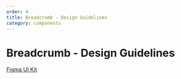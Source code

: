 ```yaml
---
order: 4
title: Breadcrumb - Design Guidelines
category: components
---
```


<h1>Breadcrumb - Design Guidelines</h1>

<section data-section="design-guidelines">
  

  <div class="dummy-design-guidelines">
    <p class="dummy-paragraph"><a
        href="https://www.figma.com/file/noyY6dUMDYjmySpHcMjhkN/?node-id=2989%3A7660"
        target="_blank"
        rel="noopener noreferrer"
      >Figma UI Kit</a></p>
    <br />
    <img class="dummy-figma-docs" src="/assets/images/breadcrumb-design-usage.png" alt="" role="none" />
  </div>
</section>
